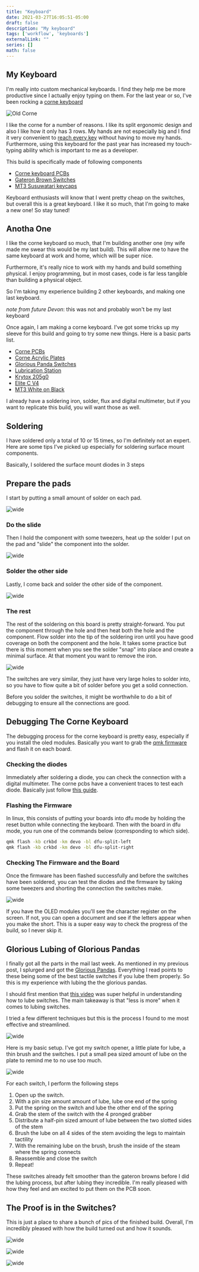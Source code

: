```yaml
---
title: "Keyboard"
date: 2021-03-27T16:05:51-05:00
draft: false
description: "My keyboard"
tags: ['workflow', 'keyboards']
externalLink: ""
series: []
math: false
---
```


## My Keyboard

I'm really into custom mechanical keyboards. I find they help me be more productive
since I actually enjoy typing on them. For the last year or so, I've
been rocking a [corne keyboard](https://github.com/foostan/crkbd)

![Old Corne](/images/crkbd_old.jpg)

I like the corne for a number of reasons. I like its split ergonomic design and
also I like how it only has 3 rows. My hands are not especially big and I find
it very convenient to [reach every key](https://github.com/DevonMorris/crkbd-devo) without having to move my hands.
Furthermore, using this keyboard for the past year has increased my
touch-typing ability which is important to me as a developer.

This build is specifically made of following components
* [Corne keyboard PCBs](https://keyhive.xyz/shop/corne-v3)
* [Gateron Brown Switches](https://mechanicalkeyboards.com/shop/index.php?l=product_detail&p=1640)
* [MT3 Susuwatari keycaps](https://drop.com/buy/drop-matt3o-mt3-susuwatari-custom-keycap-set)

Keyboard enthusiasts will know that I went pretty cheap on the switches, but
overall this is a great keyboard. I like it so much, that I'm going to make
a new one! So stay tuned!

## Anotha One

I like the corne keyboard so much, that I'm building another
one (my wife made me swear this would be my last build). This will allow me to
have the same keyboard at work and home, which will be super nice.

Furthermore, it's really nice to work with my hands and build something
physical. I enjoy programming, but in most cases, code is far less tangible
than building a physical object.

So I'm taking my experience building 2 other keyboards, and making
one last keyboard.

*note from future Devon*: this was not and probably won't be my last keyboard

Once again, I am making a corne keyboard. I've got some tricks up my sleeve for
this build and going to try some new things. Here is a basic parts list.

* [Corne PCBs](https://keyhive.xyz/shop/hotswap-corne-helidox)
* [Corne Acrylic Plates](https://keyhive.xyz/shop/corne-acrylic-plates)
* [Glorious Panda Switches](https://www.pcgamingrace.com/products/glorious-panda-mechanical-switches)
* [Lubrication Station](https://www.amazon.com/gp/product/B08JLJZ95Z/ref=ppx_yo_dt_b_asin_title_o01_s00?ie=UTF8&psc=1)
* [Krytox 205g0](https://www.amazon.com/Krytox-Grease-Pure-PFPE-PTFE/dp/B00MWLDALQ/ref=sr_1_1_sspa?dchild=1&keywords=krytox+205g0&pd_rd_r=54e91049-0511-469c-8e59-ded0f2f5aa08&pd_rd_w=8rcUH&pd_rd_wg=1U5sj&pf_rd_p=4fa0e97a-13a4-491b-a127-133a554b4da3&pf_rd_r=7SXDCFKH1KBSY314833A&qid=1616876097&sr=8-1-spons&psc=1&spLa=ZW5jcnlwdGVkUXVhbGlmaWVyPUFLUFpFVlJXSVY0TFAmZW5jcnlwdGVkSWQ9QTA1MzYwNDRCM0g5V0tPRFZMRFAmZW5jcnlwdGVkQWRJZD1BMDYzNDgyMU9PUEdJMEdDTjUwRCZ3aWRnZXROYW1lPXNwX2F0ZiZhY3Rpb249Y2xpY2tSZWRpcmVjdCZkb05vdExvZ0NsaWNrPXRydWU=)
* [Elite C V4](https://keyhive.xyz/shop/elite-c)
* [MT3 White on Black](https://drop.com/buy/drop-mt3-white-on-black-keycap-set)

I already have a soldering iron, solder, flux and digital multimeter, but if you
want to replicate this build, you will want those as well.

## Soldering

I  have soldered only a total of 10 or 15 times, so I'm
definitely not an expert. Here are some tips I've picked up especially for
soldering surface mount components.

Basically, I soldered the surface mount diodes in 3 steps

## Prepare the pads
I start by putting a small amount of solder on each pad.

![wide](/images/prepare_pads.jpg)

### Do the slide
Then I hold the component with some tweezers, heat up the solder I put on the
pad and "slide" the component into the solder.

![wide](/images/slide.jpg)

### Solder the other side
Lastly, I come back and solder the other side of the component.

![wide](/images/fully_soldered.jpg)

### The rest
The rest of the soldering on this board is pretty straight-forward. You put the
component through the hole and then heat both the hole and the component. Flow
solder into the tip of the soldering iron until you have good coverage on both
the component and the hole. It takes some practice but there is this moment
when you see the solder "snap" into place and create a minimal surface. At that
moment you want to remove the iron.

![wide](/images/elite_c.jpg)

The switches are very similar, they just have very large holes to solder into,
so you have to flow quite a bit of solder before you get a solid connection.

Before you solder the switches, it might be worthwhile to do a bit of
debugging to ensure all the connections are good.

## Debugging The Corne Keyboard

The debugging process for the corne keyboard is pretty easy, especially if you
install the oled modules. Basically you want to grab the
[qmk firmware](https://docs.qmk.fm/#/) and flash it on each board.

### Checking the diodes
Immediately after soldering a diode, you can check the connection with a
digital multimeter. The corne pcbs have a convenient traces to test each diode.
Basically just follow [this guide](https://www.fluke.com/en-us/learn/blog/digital-multimeters/how-to-test-diodes).


### Flashing the Firmware
In linux, this consists of putting your boards into dfu mode by holding the
reset button while connecting the keyboard. Then with the board in dfu mode,
you run one of the commands below (corresponding to which side).
```bash
qmk flash -kb crkbd -km devo -bl dfu-split-left
qmk flash -kb crkbd -km devo -bl dfu-split-right
```

### Checking The Firmware and the Board
Once the firmware has been flashed successfully and before the switches have
been soldered, you can test the diodes and the firmware by taking some tweezers
and shorting the connection the switches make.

![wide](/images/test_firmware.jpg)

If you have the OLED modules you'll see the character register on the screen.
If not, you can open a document and see if the letters appear when you make the
short. This is a super easy way to check the progress of the build, so I never
skip it.

## Glorious Lubing of Glorious Pandas

I finally got
all the parts in the mail last week. As mentioned in my previous post, I
splurged and got the [Glorious Pandas](https://www.pcgamingrace.com/products/glorious-panda-mechanical-switches).
Everything I read points to these being some of the best tactile switches if
you lube them properly. So this is my experience with lubing the the glorious
pandas.

I should first mention that [this video](https://www.youtube.com/watch?v=44Wv4OGdmu4)
was super helpful in understanding how to lube switches. The main takeaway is
that "less is more" when it comes to lubing switches.

I tried a few different techniques but this is the process I found to me most
effective and streamlined.

![wide](/images/lube_station.jpg)

Here is my basic setup. I've got my switch opener, a little plate for lube,
a thin brush and the switches. I put a small pea sized amount of lube on the
plate to remind me to no use too much.

![wide](/images/switch.jpg)

For each switch, I perform the following steps
1. Open up the switch.
2. With a pin size amount amount of lube, lube one end of the spring
3. Put the spring on the switch and lube the other end of the spring
4. Grab the stem of the switch with the 4 pronged grabber
5. Distribute a half-pin sized amount of lube between the two slotted sides of the stem
6. Brush the lube on all 4 sides of the stem avoiding the legs to maintain tactility
7. With the remaining lube on the brush, brush the inside of the steam where the spring connects
8. Reassemble and close the switch
9. Repeat!

These switches already felt smoother than the gateron browns before I did the
lubing process, but after lubing they incredible. I'm really pleased with how
they feel and am excited to put them on the PCB soon.

## The Proof is in the Switches?

This is just a place to share a bunch of pics of the finished build. Overall,
I'm incredibly pleased with how the build turned out and how it sounds.

![wide](/images/holy_pandas.jpg)

![wide](/images/black_mt3.jpg)

![wide](/images/angry_pandas.jpg)
